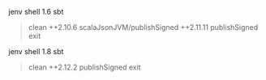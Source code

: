 jenv shell 1.6
sbt
> clean
> ++2.10.6
> scalaJsonJVM/publishSigned
> ++2.11.11
> publishSigned
> exit

jenv shell 1.8
sbt
> clean
> ++2.12.2
> publishSigned
> exit
